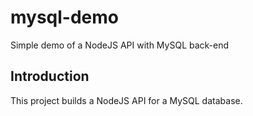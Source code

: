 # mysql-demo

Simple demo of a NodeJS API with MySQL back-end

## Introduction

This project builds a NodeJS API for a MySQL database.
